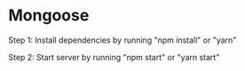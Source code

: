 # Mongoose

Step 1: Install dependencies by running "npm install" or "yarn"

Step 2: Start server by running "npm start" or "yarn start"
